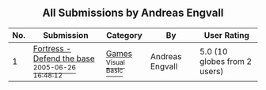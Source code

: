 ﻿<div align="center">

## All Submissions by Andreas Engvall

</div>

No.  | Submission | Category | By   | User Rating
---- | ---------- | -------- | ---- | -----------
1 | [Fortress \- Defend the base<br /><sup>2005-06-26 16:48:12</sup>](https://github.com/Planet-Source-Code/andreas-engvall-fortress-defend-the-base__1-61345) | [Games<br /><sup>Visual Basic</sup>](../ByCategory/games__1-38.md) | Andreas Engvall | 5.0 (10 globes from 2 users)
